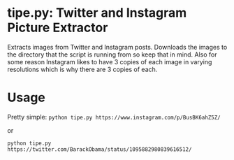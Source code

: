 # tipe.py: Twitter and Instagram Picture Extractor
Extracts images from Twitter and Instagram posts. Downloads the images to the directory that the script is running from so keep that in mind. Also for some reason Instagram likes to have 3 copies of each image in varying resolutions which is why there are 3 copies of each.
# Usage
Pretty simple: `python tipe.py https://www.instagram.com/p/BusBK6ahZ5Z/`

or

`python tipe.py https://twitter.com/BarackObama/status/1095882980839616512/`

